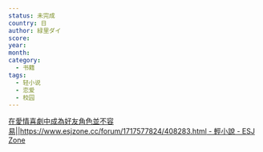 ```yaml
---
status: 未完成
country: 日
author: 緑里ダイ
score:
year:
month:
category:
  - 书籍
tags:
  - 轻小说
  - 恋爱
  - 校园
---
```

[在愛情喜劇中成為好友角色並不容易||https://www.esjzone.cc/forum/1717577824/408283.html - 輕小說 - ESJ Zone](https://www.esjzone.one/detail/1717577824.html)
